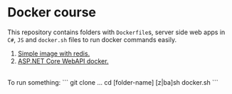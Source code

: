 # Docker course
This repository contains folders with `Dockerfile`s, server side web apps in `C#`, `JS` and `docker.sh` files to run docker commands easily.
1. [Simple image with redis.](./first-image)
2. [ASP.NET Core WebAPI docker.](./simple-image-aspnet)
<br/>
To run something:
```
git clone ...
cd [folder-name]
[z|ba]sh docker.sh
```